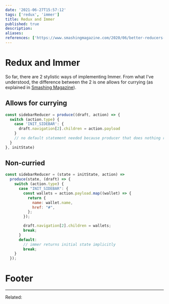 ```yaml
---
date: '2021-06-27T15:57:12'
tags: ['redux', 'immer']
title: Redux and Immer 
published: true
description:
aliases:
references: ['https://www.smashingmagazine.com/2020/06/better-reducers-with-immer/', 'https://dev.to/mercatante/simplify-your-redux-reducers-with-immer-3e51', 'https://bjcant.dev/refactoring-reducers-with-immer/']
---
```


# Redux and Immer

So far, there are 2 stylistic ways of implementing Immer. From what I've understood, the difference between the 2 is one allows for currying (as explained in [Smashing Magazine](https://www.smashingmagazine.com/2020/06/better-reducers-with-immer/)).

## Allows for currying
```js
const sidebarReducer = produce((draft, action) => {
  switch (action.type) {
    case 'INIT_SIDEBAR': {
      draft.navigation[2].children = action.payload
    }
    // no default statement needed because producer that does nothing returns og state
  }
}, initState)
```

## Non-curried
```js
const sidebarReducer = (state = initState, action) =>
  produce(state, (draft) => {
    switch (action.type) {
      case "INIT_SIDEBAR": {
        const wallets = action.payload.map((wallet) => {
          return {
            name: wallet.name,
            href: "#",
          };
        });

        draft.navigation[2].children = wallets;
        break;
      }
      default:
        // immer returns initial state implicitly
        break;
    }
  });
```

# Footer
---
Related: 